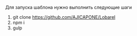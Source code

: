 Для запуска шаблона нужно выполнить следующие шаги

1. git clone https://github.com/AJICAPONE/Lobarel
2. npm i
3. gulp
